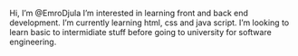Hi, I’m @EmroDjula
I’m interested in learning front and back end development.
I’m currently learning html, css and java script.
I’m looking to learn basic to intermidiate stuff before going to university for software engineering.

